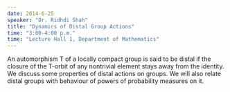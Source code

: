 ```yaml
---
date: 2014-6-25
speaker: "Dr. Ridhdi Shah"
title: "Dynamics of Distal Group Actions"
time: "3:00-4:00 p.m." 
time: "Lecture Hall 1, Department of Mathematics"
---
```

An automorphism T of a locally compact group is said to be distal if the closure of the T-orbit of any nontrivial element stays away from the identity. We discuss some properties of distal actions on groups. We will also relate distal groups with behaviour of powers of probability measures on it.
